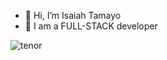 - 👋 Hi, I’m Isaiah Tamayo
- 👀 I am a FULL-STACK developer

![tenor](https://user-images.githubusercontent.com/92245269/147205908-e908defc-f305-4332-ad28-6e68b1ee7c98.gif)

<!---
igrimzyi/igrimzyi is a ✨ special ✨ repository because its `README.md` (this file) appears on your GitHub profile.
You can click the Preview link to take a look at your changes.
--->
